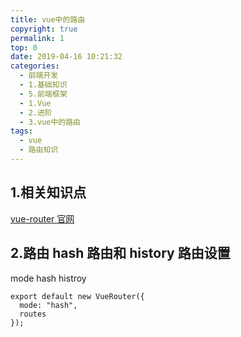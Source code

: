 ```yaml
---
title: vue中的路由
copyright: true
permalink: 1
top: 0
date: 2019-04-16 10:21:32
categories:
  - 前端开发
  - 1.基础知识
  - 5.前端框架
  - 1.Vue
  - 2.进阶
  - 3.vue中的路由
tags:
  - vue
  - 路由知识
---
```


## 1.相关知识点

[vue-router 官网](https://router.vuejs.org/zh/)

## 2.路由 hash 路由和 history 路由设置

mode hash histroy

```
export default new VueRouter({
  mode: "hash",
  routes
});
```
